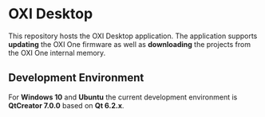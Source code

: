 OXI Desktop
===========

This repository hosts the OXI Desktop application. The application supports **updating** the OXI One firmware as well as **downloading** the projects from the OXI One internal memory.

Development Environment
-----------------------

For **Windows 10** and **Ubuntu** the current development environment is **QtCreator 7.0.0** based on **Qt 6.2.x**.
